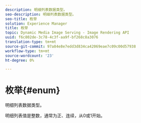 ```yaml
---
description: 明细列表数据类型。
seo-description: 明细列表数据类型。
seo-title: 枚举
solution: Experience Manager
title: 枚举
topic: Dynamic Media Image Serving - Image Rendering API
uuid: f6c802de-3c78-4c3f-aa9f-bf268c8a3076
translation-type: tm+mt
source-git-commit: 97a84e8e7edd3d834ca42069eae7c09c00d57938
workflow-type: tm+mt
source-wordcount: '23'
ht-degree: 0%

---
```



# 枚举{#enum}

明细列表数据类型。

明细列表值是整数，通常为正、连续，从0或1开始。
